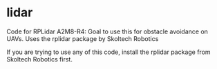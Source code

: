 # lidar
Code for RPLidar A2M8-R4: Goal to use this for obstacle avoidance on UAVs. Uses the rplidar package by Skoltech Robotics

If you are trying to use any of this code, install the rplidar package from Skoltech Robotics first.
